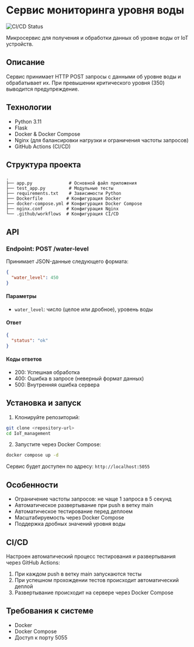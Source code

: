 # Сервис мониторинга уровня воды

![CI/CD Status](https://github.com/politeh/IoT_management/actions/workflows/main.yml/badge.svg)

Микросервис для получения и обработки данных об уровне воды от IoT устройств.

## Описание

Сервис принимает HTTP POST запросы с данными об уровне воды и обрабатывает их. При превышении критического уровня (350) выводится предупреждение.

## Технологии

- Python 3.11
- Flask
- Docker & Docker Compose
- Nginx (для балансировки нагрузки и ограничения частоты запросов)
- GitHub Actions (CI/CD)

## Структура проекта

```
.
├── app.py              # Основной файл приложения
├── test_app.py         # Модульные тесты
├── requirements.txt    # Зависимости Python
├── Dockerfile         # Конфигурация Docker
├── docker-compose.yml # Конфигурация Docker Compose
├── nginx.conf         # Конфигурация Nginx
└── .github/workflows  # Конфигурация CI/CD
```

## API

### Endpoint: POST /water-level

Принимает JSON-данные следующего формата:
```json
{
  "water_level": 450
}
```

#### Параметры
- `water_level`: число (целое или дробное), уровень воды

#### Ответ
```json
{
  "status": "ok"
}
```

#### Коды ответов
- 200: Успешная обработка
- 400: Ошибка в запросе (неверный формат данных)
- 500: Внутренняя ошибка сервера

## Установка и запуск

1. Клонируйте репозиторий:
```bash
git clone <repository-url>
cd IoT_management
```

2. Запустите через Docker Compose:
```bash
docker compose up -d
```

Сервис будет доступен по адресу: `http://localhost:5055`

## Особенности

- Ограничение частоты запросов: не чаще 1 запроса в 5 секунд
- Автоматическое развертывание при push в ветку main
- Автоматическое тестирование перед деплоем
- Масштабируемость через Docker Compose
- Поддержка дробных значений уровня воды

## CI/CD

Настроен автоматический процесс тестирования и развертывания через GitHub Actions:
1. При каждом push в ветку main запускаются тесты
2. При успешном прохождении тестов происходит автоматический деплой
3. Развертывание происходит на сервере через Docker Compose

## Требования к системе

- Docker
- Docker Compose
- Доступ к порту 5055
